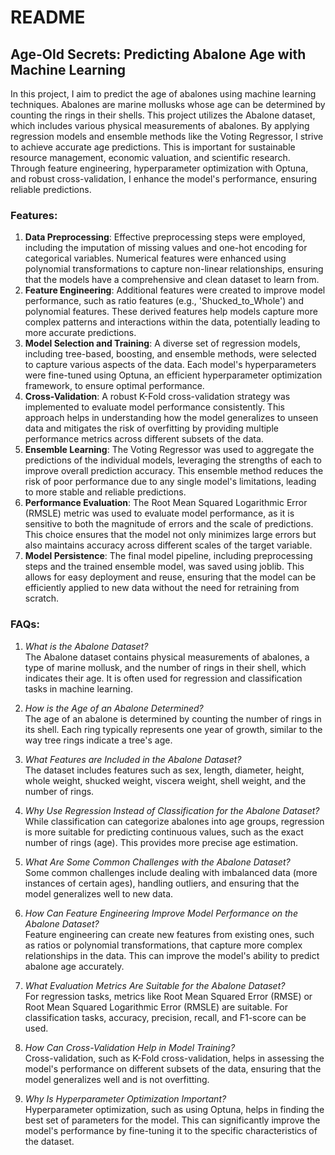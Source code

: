 # README

## Age-Old Secrets: Predicting Abalone Age with Machine Learning

In this project, I aim to predict the age of abalones using machine learning techniques. Abalones are marine mollusks whose age can be determined by counting the rings in their shells. This project utilizes the Abalone dataset, which includes various physical measurements of abalones. By applying regression models and ensemble methods like the Voting Regressor, I strive to achieve accurate age predictions. This is important for sustainable resource management, economic valuation, and scientific research. Through feature engineering, hyperparameter optimization with Optuna, and robust cross-validation, I enhance the model's performance, ensuring reliable predictions.


### Features:
1. **Data Preprocessing**:
Effective preprocessing steps were employed, including the imputation of missing values and one-hot encoding for categorical variables. Numerical features were enhanced using polynomial transformations to capture non-linear relationships, ensuring that the models have a comprehensive and clean dataset to learn from.
2. **Feature Engineering**:
Additional features were created to improve model performance, such as ratio features (e.g., 'Shucked_to_Whole') and polynomial features. These derived features help models capture more complex patterns and interactions within the data, potentially leading to more accurate predictions.
3. **Model Selection and Training**:
A diverse set of regression models, including tree-based, boosting, and ensemble methods, were selected to capture various aspects of the data. Each model's hyperparameters were fine-tuned using Optuna, an efficient hyperparameter optimization framework, to ensure optimal performance.
4. **Cross-Validation**:
A robust K-Fold cross-validation strategy was implemented to evaluate model performance consistently. This approach helps in understanding how the model generalizes to unseen data and mitigates the risk of overfitting by providing multiple performance metrics across different subsets of the data.
5. **Ensemble Learning**:
The Voting Regressor was used to aggregate the predictions of the individual models, leveraging the strengths of each to improve overall prediction accuracy. This ensemble method reduces the risk of poor performance due to any single model's limitations, leading to more stable and reliable predictions.
6. **Performance Evaluation**:
The Root Mean Squared Logarithmic Error (RMSLE) metric was used to evaluate model performance, as it is sensitive to both the magnitude of errors and the scale of predictions. This choice ensures that the model not only minimizes large errors but also maintains accuracy across different scales of the target variable.
7. **Model Persistence**:
The final model pipeline, including preprocessing steps and the trained ensemble model, was saved using joblib. This allows for easy deployment and reuse, ensuring that the model can be efficiently applied to new data without the need for retraining from scratch.

### FAQs:
1. *What is the Abalone Dataset?* <br>
The Abalone dataset contains physical measurements of abalones, a type of marine mollusk, and the number of rings in their shell, which indicates their age. It is often used for regression and classification tasks in machine learning.

2. *How is the Age of an Abalone Determined?*<br>
The age of an abalone is determined by counting the number of rings in its shell. Each ring typically represents one year of growth, similar to the way tree rings indicate a tree's age.

3. *What Features are Included in the Abalone Dataset?*<br>
The dataset includes features such as sex, length, diameter, height, whole weight, shucked weight, viscera weight, shell weight, and the number of rings.

4. *Why Use Regression Instead of Classification for the Abalone Dataset?*<br>
While classification can categorize abalones into age groups, regression is more suitable for predicting continuous values, such as the exact number of rings (age). This provides more precise age estimation.

5. *What Are Some Common Challenges with the Abalone Dataset?*<br>
Some common challenges include dealing with imbalanced data (more instances of certain ages), handling outliers, and ensuring that the model generalizes well to new data.

6. *How Can Feature Engineering Improve Model Performance on the Abalone Dataset?*<br>
Feature engineering can create new features from existing ones, such as ratios or polynomial transformations, that capture more complex relationships in the data. This can improve the model's ability to predict abalone age accurately.

7. *What Evaluation Metrics Are Suitable for the Abalone Dataset?*<br>
For regression tasks, metrics like Root Mean Squared Error (RMSE) or Root Mean Squared Logarithmic Error (RMSLE) are suitable. For classification tasks, accuracy, precision, recall, and F1-score can be used.

8. *How Can Cross-Validation Help in Model Training?*<br>
Cross-validation, such as K-Fold cross-validation, helps in assessing the model's performance on different subsets of the data, ensuring that the model generalizes well and is not overfitting.

9. *Why Is Hyperparameter Optimization Important?*<br>
Hyperparameter optimization, such as using Optuna, helps in finding the best set of parameters for the model. This can significantly improve the model's performance by fine-tuning it to the specific characteristics of the dataset.